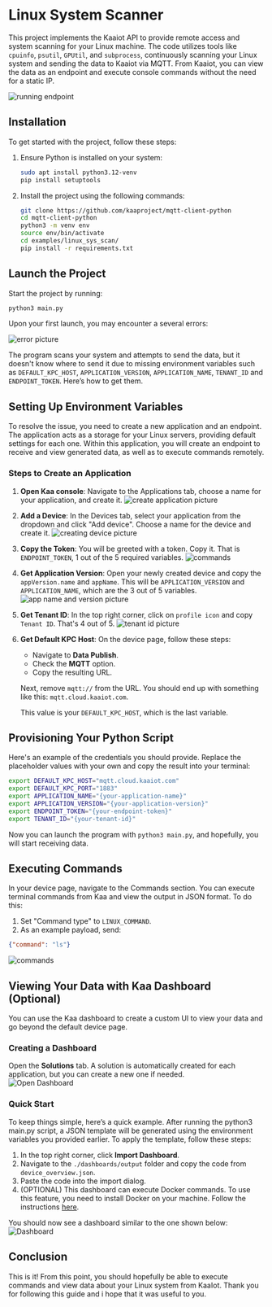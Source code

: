 # Linux System Scanner

This project implements the Kaaiot API to provide remote access and system scanning for your Linux machine. The code utilizes tools like `cpuinfo`, `psutil`, `GPUtil`, and `subprocess`, continuously scanning your Linux system and sending the data to Kaaiot via MQTT. From Kaaiot, you can view the data as an endpoint and execute console commands without the need for a static IP.

![running endpoint](./img/running_endpoint.jpg)


## Installation

To get started with the project, follow these steps:

1. Ensure Python is installed on your system:

    ```bash
    sudo apt install python3.12-venv
    pip install setuptools
    ```

2. Install the project using the following commands:

   ```bash
   git clone https://github.com/kaaproject/mqtt-client-python
   cd mqtt-client-python
   python3 -m venv env
   source env/bin/activate
   cd examples/linux_sys_scan/
   pip install -r requirements.txt
   ```


## Launch the Project

Start the project by running:

```bash
python3 main.py
```

Upon your first launch, you may encounter a several errors:

![error picture](./img/env_vars_not_found.jpg)

The program scans your system and attempts to send the data, but it doesn't know where to send it due to missing environment variables such as `DEFAULT_KPC_HOST`, `APPLICATION_VERSION`, `APPLICATION_NAME`, `TENANT_ID` and `ENDPOINT_TOKEN`. 
Here’s how to get them.


## Setting Up Environment Variables

To resolve the issue, you need to create a new application and an endpoint. The application acts as a storage for your Linux servers, providing default settings for each one. Within this application, you will create an endpoint to receive and view generated data, as well as to execute commands remotely.

### Steps to Create an Application

1. **Open Kaa console**: Navigate to the Applications tab, choose a name for your application, and create it.
   ![create application picture](./img/add_app.jpg)

2. **Add a Device**: In the Devices tab, select your application from the dropdown and click "Add device". Choose a name for the device and create it.
   ![creating device picture](./img/add_device.jpg)

3. **Copy the Token**: You will be greeted with a token. Copy it. That is `ENDPOINT_TOKEN`, 1 out of the 5 required variables.
   ![commands](./img/token.jpg)

4. **Get Application Version**: Open your newly created device and copy the `appVersion.name` and `appName`. This will be `APPLICATION_VERSION` and `APPLICATION_NAME`, which are the 3 out of 5 variables.
   ![app name and version picture](./img/app_name_version.jpg)

5. **Get Tenant ID**: In the top right corner, click on `profile icon` and copy `Tenant ID`. That's 4 out of 5.
   ![tenant id picture](./img/tenant_id.jpg)

6. **Get Default KPC Host**: 
   On the device page, follow these steps:

   - Navigate to **Data Publish**.
   - Check the **MQTT** option.
   - Copy the resulting URL.

   Next, remove `mqtt://` from the URL. You should end up with something like this: `mqtt.cloud.kaaiot.com`. 

   This value is your `DEFAULT_KPC_HOST`, which is the last variable.


## Provisioning Your Python Script

Here's an example of the credentials you should provide. Replace the placeholder values with your own and copy the result into your terminal:

```bash
export DEFAULT_KPC_HOST="mqtt.cloud.kaaiot.com"
export DEFAULT_KPC_PORT="1883"
export APPLICATION_NAME="{your-application-name}"
export APPLICATION_VERSION="{your-application-version}"
export ENDPOINT_TOKEN="{your-endpoint-token}"
export TENANT_ID="{your-tenant-id}"
```

Now you can launch the program with `python3 main.py`, and hopefully, you will start receiving data.


## Executing Commands

In your device page, navigate to the Commands section. You can execute terminal commands from Kaa and view the output in JSON format. To do this:

1. Set "Command type" to `LINUX_COMMAND`.
2. As an example payload, send:

```json
{"command": "ls"}
```

![commands](./img/commands.jpg)


## Viewing Your Data with Kaa Dashboard (Optional)

You can use the Kaa dashboard to create a custom UI to view your data and go beyond the default device page.

### Creating a Dashboard

Open the **Solutions** tab. A solution is automatically created for each application, but you can create a new one if needed.  
   ![Open Dashboard](./img/open_dashboard.jpg)

    
### Quick Start

To keep things simple, here’s a quick example. After running the python3 main.py script, a JSON template will be generated using the environment variables you provided earlier. To apply the template, follow these steps:

1. In the top right corner, click **Import Dashboard**.
2. Navigate to the `./dashboards/output` folder and copy the code from `device_overview.json`.
3. Paste the code into the import dialog.
4. (OPTIONAL) This dashboard can execute Docker commands. To use this feature, you need to install Docker on your machine. Follow the instructions [here](https://github.com/docker/docker-install).

You should now see a dashboard similar to the one shown below:  
![Dashboard](./img/dashboard.jpg)


## Conclusion
This is it! From this point, you should hopefully be able to execute commands and view data about your Linux system from KaaIot. Thank you for following this guide and i hope that it was useful to you.